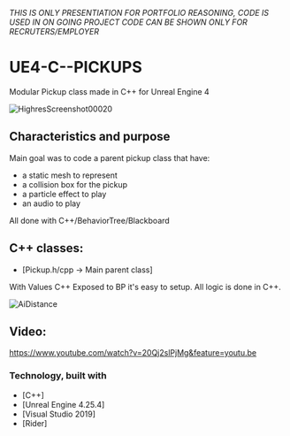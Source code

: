 
*THIS IS ONLY PRESENTIATION FOR PORTFOLIO REASONING,
CODE IS USED IN ON GOING PROJECT
CODE CAN BE SHOWN ONLY FOR RECRUTERS/EMPLOYER*

# UE4-C--PICKUPS
Modular Pickup class made in C++ for Unreal Engine 4 

![HighresScreenshot00020](https://user-images.githubusercontent.com/53401206/101003922-b5504000-3560-11eb-82b7-2703f3f52e44.png)


<!-- Characteristics and purpose -->
## Characteristics and purpose

Main goal was to code a parent pickup class that have:
- a static mesh to represent
- a collision box for the pickup
- a particle effect to play
- an audio to play

All done with C++/BehaviorTree/Blackboard

## C++ classes:

* [Pickup.h/cpp -> Main parent class]



With Values C++ Exposed to BP it's easy to setup.
All logic is done in C++.

![AiDistance](https://user-images.githubusercontent.com/53401206/101002085-33601700-3560-11eb-8609-8a7fba3fb769.png)

## Video:

https://www.youtube.com/watch?v=20Qj2slPjMg&feature=youtu.be




### Technology, built with

* [C++]
* [Unreal Engine 4.25.4]
* [Visual Studio 2019]
* [Rider]
